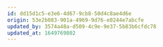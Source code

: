 ```yaml
---
id: dd15d1c5-e3e6-4d67-9cb8-50d4c8ae4d6e
origin: 53e2b083-901a-4969-9d76-e0244e7abcfe
updated_by: 3574a48a-d509-4c9e-9e37-5b83b6cfdc78
updated_at: 1649769802
---
```

